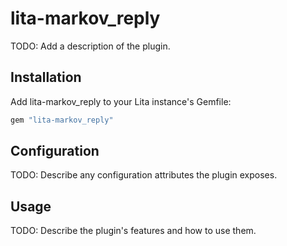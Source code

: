 # lita-markov_reply

TODO: Add a description of the plugin.

## Installation

Add lita-markov_reply to your Lita instance's Gemfile:

``` ruby
gem "lita-markov_reply"
```

## Configuration

TODO: Describe any configuration attributes the plugin exposes.

## Usage

TODO: Describe the plugin's features and how to use them.
